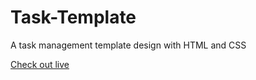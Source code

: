 # Task-Template
A task management template design with HTML and CSS

[Check out live](https://afgprogrammer.com/Task-Template)
